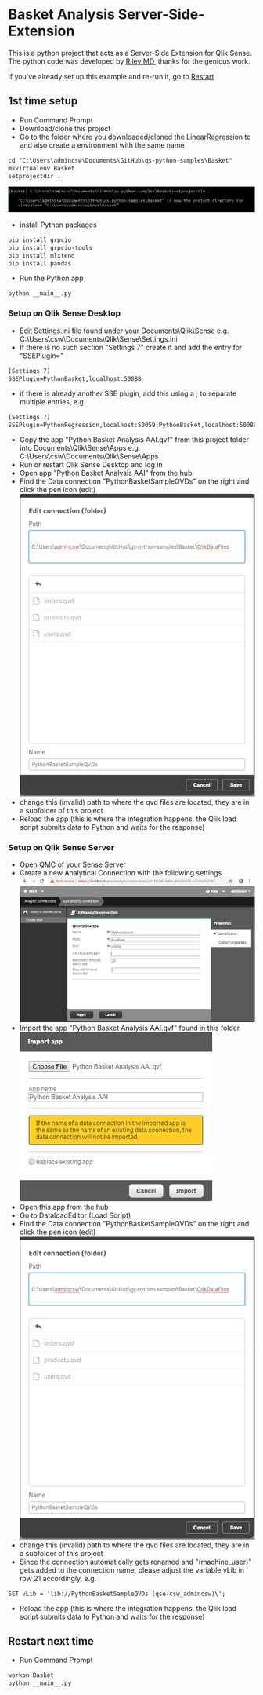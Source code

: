 # Basket Analysis Server-Side-Extension

This is a python project that acts as a Server-Side Extension for Qlik Sense. The python code was developed by <a href="https://github.com/rileymd88">Riley MD</a>, thanks for the genious work.

If you've already set up this example and re-run it, go to <a href="#restart-next-time">Restart</a>

## 1st time setup
 * Run Command Prompt
 * Download/clone this project 
 * Go to the folder where you downloaded/cloned the LinearRegression to and also create a environment with the same name
```
cd "C:\Users\admincsw\Documents\GitHub\qs-python-samples\Basket"
mkvirtualenv Basket
setprojectdir .
```
![alttext](https://github.com/ChristofSchwarz/pics/raw/master/python7.png "screenshot")

 * install Python packages 
```
pip install grpcio
pip install grpcio-tools
pip install mlxtend
pip install pandas
```    
 * Run the Python app
```
python __main__.py
```
### Setup on Qlik Sense Desktop
 * Edit Settings.ini file found under your Documents\Qlik\Sense e.g. C:\Users\csw\Documents\Qlik\Sense\Settings.ini
 * If there is no such section "Settings 7" create it and add the entry for "SSEPlugin="
```
[Settings 7]
SSEPlugin=PythonBasket,localhost:50088
```
 * if there is already another SSE plugin, add this using a ; to separate multiple entries, e.g.
```
[Settings 7]
SSEPlugin=PythonRegression,localhost:50059;PythonBasket,localhost:50088
``` 
 * Copy the app "Python Basket Analysis AAI.qvf" from this project folder into Documents\Qlik\Sense\Apps e.g. C:\Users\csw\Documents\Qlik\Sense\Apps
 * Run or restart Qlik Sense Desktop and log in
 * Open app "Python Basket Analysis AAI" from the hub
 * Find the Data connection "PythonBasketSampleQVDs" on the right and click the pen icon (edit)
![alttext](https://github.com/ChristofSchwarz/pics/raw/master/python5.png "screenshot") 
 * change this (invalid) path to where the qvd files are located, they are in a subfolder of this project
 * Reload the app (this is where the integration happens, the Qlik load script submits data to Python and waits for the response)

### Setup on Qlik Sense Server
 * Open QMC of your Sense Server
 * Create a new Analytical Connection with the following settings
 ![alttext](https://github.com/ChristofSchwarz/pics/raw/master/python4.png "screenshot")
 * Import the app "Python Basket Analysis AAI.qvf" found in this folder
![alttext](https://github.com/ChristofSchwarz/pics/raw/master/python6.png "screenshot") 
 * Open this app from the hub
 * Go to DataloadEditor (Load Script)
 * Find the Data connection "PythonBasketSampleQVDs" on the right and click the pen icon (edit)
![alttext](https://github.com/ChristofSchwarz/pics/raw/master/python5.png "screenshot") 
 * change this (invalid) path to where the qvd files are located, they are in a subfolder of this project
 * Since the connection automatically gets renamed and "(machine_user)" gets added to the connection name, please adjust the variable vLib in row 21 accordingly, e.g.
```
SET vLib = 'lib://PythonBasketSampleQVDs (qse-csw_admincsw)\';
```
 * Reload the app (this is where the integration happens, the Qlik load script submits data to Python and waits for the response)
 
## Restart next time
 * Run Command Prompt
```(python)
workon Basket
python __main__.py
```  
